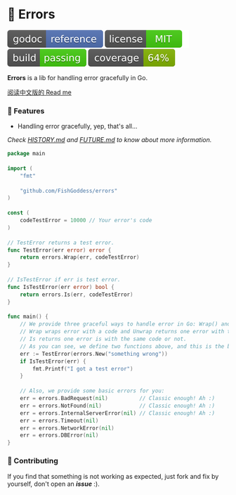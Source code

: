 # 🔧 Errors

[![Go Doc](_icons/godoc.svg)](https://pkg.go.dev/github.com/FishGoddess/errors)
[![License](_icons/license.svg)](https://opensource.org/licenses/MIT)
[![License](_icons/build.svg)](_icons/build.svg)
[![License](_icons/coverage.svg)](_icons/coverage.svg)

**Errors** is a lib for handling error gracefully in Go.

[阅读中文版的 Read me](./README.md)

### 🙋‍ Features

* Handling error gracefully, yep, that's all...

_Check [HISTORY.md](./HISTORY.md) and [FUTURE.md](./FUTURE.md) to know about more information._

```go
package main

import (
	"fmt"

	"github.com/FishGoddess/errors"
)

const (
	codeTestError = 10000 // Your error's code
)

// TestError returns a test error.
func TestError(err error) error {
	return errors.Wrap(err, codeTestError)
}

// IsTestError if err is test error.
func IsTestError(err error) bool {
	return errors.Is(err, codeTestError)
}

func main() {
	// We provide three graceful ways to handle error in Go: Wrap() and Unwrap() and Is().
	// Wrap wraps error with a code and Unwrap returns one error with this code.
	// Is returns one error is with the same code or not.
	// As you can see, we define two functions above, and this is the basic way to use this lib.
	err := TestError(errors.New("something wrong"))
	if IsTestError(err) {
		fmt.Printf("I got a test error")
	}

	// Also, we provide some basic errors for you:
	err = errors.BadRequest(nil)          // Classic enough! Ah :)
	err = errors.NotFound(nil)            // Classic enough! Ah :)
	err = errors.InternalServerError(nil) // Classic enough! Ah :)
	err = errors.Timeout(nil)
	err = errors.NetworkError(nil)
	err = errors.DBError(nil)
}
```

### 👥 Contributing

If you find that something is not working as expected, just fork and fix by yourself, don't open an _**issue**_ :).
